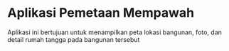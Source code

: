 # Aplikasi Pemetaan Mempawah
Aplikasi ini bertujuan untuk menampilkan peta lokasi bangunan, foto, dan detail rumah tangga pada bangunan tersebut